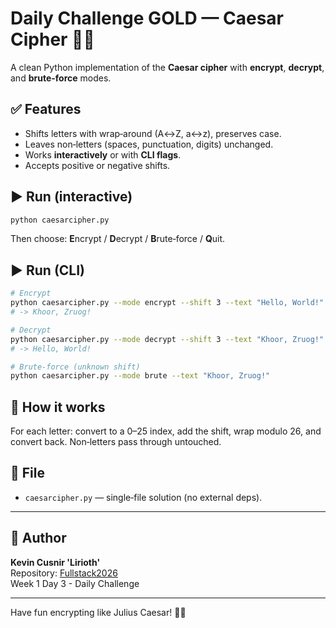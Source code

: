 
# Daily Challenge GOLD — Caesar Cipher 🔐🧠

A clean Python implementation of the **Caesar cipher** with **encrypt**, **decrypt**, and **brute-force** modes.

## ✅ Features
- Shifts letters with wrap‑around (A↔Z, a↔z), preserves case.
- Leaves non‑letters (spaces, punctuation, digits) unchanged.
- Works **interactively** or with **CLI flags**.
- Accepts positive or negative shifts.

## ▶️ Run (interactive)
```bash
python caesarcipher.py
```
Then choose: **E**ncrypt / **D**ecrypt / **B**rute‑force / **Q**uit.

## ▶️ Run (CLI)
```bash
# Encrypt
python caesarcipher.py --mode encrypt --shift 3 --text "Hello, World!"
# -> Khoor, Zruog!

# Decrypt
python caesarcipher.py --mode decrypt --shift 3 --text "Khoor, Zruog!"
# -> Hello, World!

# Brute-force (unknown shift)
python caesarcipher.py --mode brute --text "Khoor, Zruog!"
```

## 🧪 How it works
For each letter: convert to a 0–25 index, add the shift, wrap modulo 26, and convert back. Non‑letters pass through untouched.

## 📝 File
- `caesarcipher.py` — single‑file solution (no external deps).

---

## 👤 Author

**Kevin Cusnir 'Lirioth'**  
Repository: [Fullstack2026](https://github.com/Lirioth/Fullstack2026)  
Week 1 Day 3 - Daily Challenge

---

Have fun encrypting like Julius Caesar! 🏺✨
